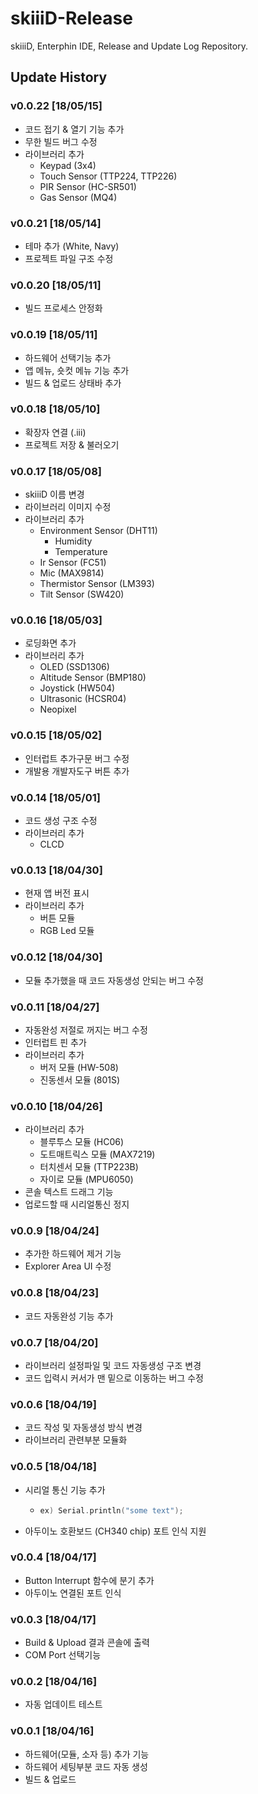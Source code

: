 # skiiiD-Release

skiiiD, Enterphin IDE, Release and Update Log Repository.

## Update History

### v0.0.22 [18/05/15]

- 코드 접기 & 열기 기능 추가
- 무한 빌드 버그 수정
- 라이브러리 추가
  - Keypad (3x4)
  - Touch Sensor (TTP224, TTP226)
  - PIR Sensor (HC-SR501)
  - Gas Sensor (MQ4)

### v0.0.21 [18/05/14]

- 테마 추가 (White, Navy)
- 프로젝트 파일 구조 수정

### v0.0.20 [18/05/11]

- 빌드 프로세스 안정화

### v0.0.19 [18/05/11]

- 하드웨어 선택기능 추가
- 앱 메뉴, 숏컷 메뉴 기능 추가
- 빌드 & 업로드 상태바 추가

### v0.0.18 [18/05/10] 

- 확장자 연결 (.iii)
- 프로젝트 저장 & 불러오기

### v0.0.17 [18/05/08]

- skiiiD 이름 변경
- 라이브러리 이미지 수정
- 라이브러리 추가
  - Environment Sensor (DHT11)
    - Humidity
    - Temperature
  - Ir Sensor (FC51)
  - Mic (MAX9814)
  - Thermistor Sensor (LM393)
  - Tilt Sensor (SW420)

### v0.0.16 [18/05/03]

- 로딩화면 추가
- 라이브러리 추가
  - OLED (SSD1306)
  - Altitude Sensor (BMP180)
  - Joystick (HW504)
  - Ultrasonic (HCSR04)
  - Neopixel

### v0.0.15 [18/05/02]

- 인터럽트 추가구문 버그 수정
- 개발용 개발자도구 버튼 추가

### v0.0.14 [18/05/01]

- 코드 생성 구조 수정
- 라이브러리 추가
  - CLCD

### v0.0.13 [18/04/30]

- 현재 앱 버전 표시
- 라이브러리 추가
  - 버튼 모듈
  - RGB Led 모듈

### v0.0.12 [18/04/30]

- 모듈 추가했을 때 코드 자동생성 안되는 버그 수정

### v0.0.11 [18/04/27]

- 자동완성 저절로 꺼지는 버그 수정
- 인터럽트 핀 추가
- 라이브러리 추가
  - 버저 모듈 (HW-508)
  - 진동센서 모듈 (801S)

### v0.0.10 [18/04/26]

- 라이브러리 추가
  - 블루투스 모듈 (HC06)
  - 도트매트릭스 모듈 (MAX7219)
  - 터치센서 모듈 (TTP223B)
  - 자이로 모듈 (MPU6050)
- 콘솔 텍스트 드래그 기능
- 업로드할 때 시리얼통신 정지

### v0.0.9 [18/04/24]

- 추가한 하드웨어 제거 기능
- Explorer Area UI 수정

### v0.0.8 [18/04/23]

- 코드 자동완성 기능 추가

### v0.0.7 [18/04/20]

- 라이브러리 설정파일 및 코드 자동생성 구조 변경
- 코드 입력시 커서가 맨 밑으로 이동하는 버그 수정

### v0.0.6 [18/04/19]

- 코드 작성 및 자동생성 방식 변경
- 라이브러리 관련부분 모듈화

### v0.0.5 [18/04/18]

- 시리얼 통신 기능 추가

  - ```c++
    ex) Serial.println("some text");
    ```

- 아두이노 호환보드 (CH340 chip) 포트 인식 지원

### v0.0.4 [18/04/17]

- Button Interrupt 함수에 분기 추가
- 아두이노 연결된 포트 인식

### v0.0.3 [18/04/17]

- Build & Upload 결과 콘솔에 출력
- COM Port 선택기능

### v0.0.2 [18/04/16]

- 자동 업데이트 테스트

### v0.0.1 [18/04/16]

- 하드웨어(모듈, 소자 등) 추가 기능
- 하드웨어 세팅부분 코드 자동 생성
- 빌드 & 업로드
